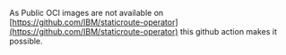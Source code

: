 As Public OCI images are not available on [https://github.com/IBM/staticroute-operator](https://github.com/IBM/staticroute-operator) this github action makes it possible.